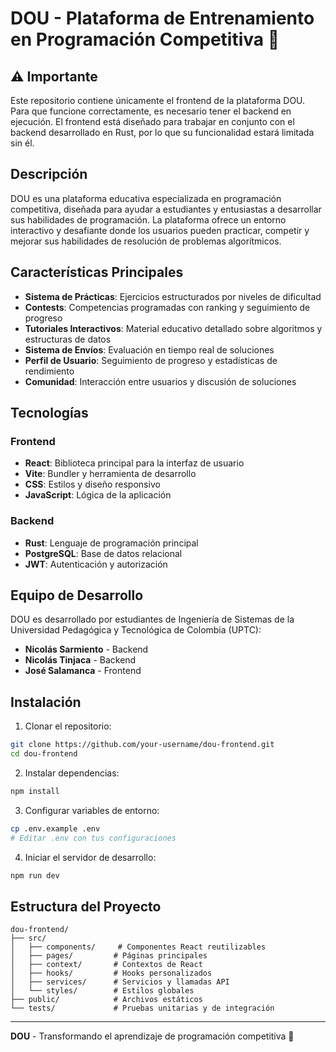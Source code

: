 # DOU - Plataforma de Entrenamiento en Programación Competitiva 🦜

## ⚠️ Importante
Este repositorio contiene únicamente el frontend de la plataforma DOU. Para que funcione correctamente, es necesario tener el backend en ejecución. El frontend está diseñado para trabajar en conjunto con el backend desarrollado en Rust, por lo que su funcionalidad estará limitada sin él.

## Descripción
DOU es una plataforma educativa especializada en programación competitiva, diseñada para ayudar a estudiantes y entusiastas a desarrollar sus habilidades de programación. La plataforma ofrece un entorno interactivo y desafiante donde los usuarios pueden practicar, competir y mejorar sus habilidades de resolución de problemas algorítmicos.

## Características Principales
- **Sistema de Prácticas**: Ejercicios estructurados por niveles de dificultad
- **Contests**: Competencias programadas con ranking y seguimiento de progreso
- **Tutoriales Interactivos**: Material educativo detallado sobre algoritmos y estructuras de datos
- **Sistema de Envíos**: Evaluación en tiempo real de soluciones
- **Perfil de Usuario**: Seguimiento de progreso y estadísticas de rendimiento
- **Comunidad**: Interacción entre usuarios y discusión de soluciones

## Tecnologías
### Frontend
- **React**: Biblioteca principal para la interfaz de usuario
- **Vite**: Bundler y herramienta de desarrollo
- **CSS**: Estilos y diseño responsivo
- **JavaScript**: Lógica de la aplicación

### Backend
- **Rust**: Lenguaje de programación principal
- **PostgreSQL**: Base de datos relacional
- **JWT**: Autenticación y autorización

## Equipo de Desarrollo
DOU es desarrollado por estudiantes de Ingeniería de Sistemas de la Universidad Pedagógica y Tecnológica de Colombia (UPTC):

- **Nicolás Sarmiento** - Backend
- **Nicolás Tinjaca** - Backend
- **José Salamanca** - Frontend

## Instalación
1. Clonar el repositorio:
```bash
git clone https://github.com/your-username/dou-frontend.git
cd dou-frontend
```

2. Instalar dependencias:
```bash
npm install
```

3. Configurar variables de entorno:
```bash
cp .env.example .env
# Editar .env con tus configuraciones
```

4. Iniciar el servidor de desarrollo:
```bash
npm run dev
```

## Estructura del Proyecto
```
dou-frontend/
├── src/
│   ├── components/     # Componentes React reutilizables
│   ├── pages/         # Páginas principales
│   ├── context/       # Contextos de React
│   ├── hooks/         # Hooks personalizados
│   ├── services/      # Servicios y llamadas API
│   └── styles/        # Estilos globales
├── public/            # Archivos estáticos
└── tests/             # Pruebas unitarias y de integración
```

---

**DOU** - Transformando el aprendizaje de programación competitiva 🚀